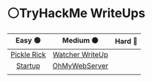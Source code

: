 # ⚪TryHackMe WriteUps



|                            Easy 🟢                            |                              Medium 🟠                              |                       Hard 🔴                       |
| :-----------------------------------------------------------: | :-----------------------------------------------------------------: | :-------------------------------------------------: |
| [Pickle Rick](tryhackme-writeups/pickle-rick-writeup-easy.md) |   [Watcher WriteUp](tryhackme-writeups/watcher-writeup-medium.md)   |                                                     |
|     [Startup](tryhackme-writeups/startup-writeup-easy.md)     | [OhMyWebServer](tryhackme-writeups/ohmywebserver-writeup-medium.md) |                                                     |
|                                                               |                                                                     |                                                     |
